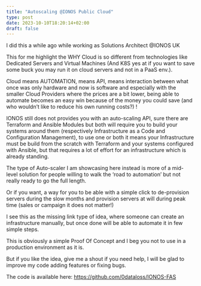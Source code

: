 ```yaml
---
title: "Autoscaling @IONOS Public Cloud"
type: post
date: 2023-10-10T18:20:14+02:00
draft: false
---
```

I did this a while ago while working as Solutions Architect @IONOS UK

This for me highlight the WHY Cloud is so different from technologies like Dedicated Servers and Virtual Machines (And K8S yes at if you want to save some buck you may run it on cloud servers and not in a PaaS env.).

Cloud means AUTOMATION, means API, means interaction between what once was only hardware and now is software and especially with the smaller Cloud Providers where the prices are a bit lower, being able to automate becomes an easy win because of the money you could save (and who wouldn&#8217;t like to reduce his own running costs?) ! 

IONOS still does not provides you with an auto-scaling API, sure there are Terraform and Ansible Modules but both will require you to build your systems around them (respectively Infrastructure as a Code and Configuration Management), to use one or both it means your Infrastructure must be build from the scratch with Terraform and your systems configured with Ansible, but that requires a lot of effort for an infrastructure which is already standing.

The type of Auto-scaler I am showcasing here instead is more of a mid-level solution for people willing to walk the &#8216;road to automation&#8217; but not really ready to go the full length.

Or if you want, a way for you to be able with a simple click to de-provision servers during the slow months and provision servers at will during peak time (sales or campaign it does not matter!)

I see this as the missing link type of idea, where someone can create an infrastructure manually, but once done will be able to automate it in few simple steps.<figure class="wp-block-embed aligncenter is-type-video is-provider-youtube wp-block-embed-youtube wp-embed-aspect-4-3 wp-has-aspect-ratio">

<div class="wp-block-embed__wrapper">
</div></figure> 

This is obviously a simple Proof Of Concept and I beg you not to use in a production environment as it is.

But if you like the idea, give me a shout if you need help, I will be glad to improve my code adding features or fixing bugs.

The code is available here: https://github.com/0dataloss/IONOS-FAS